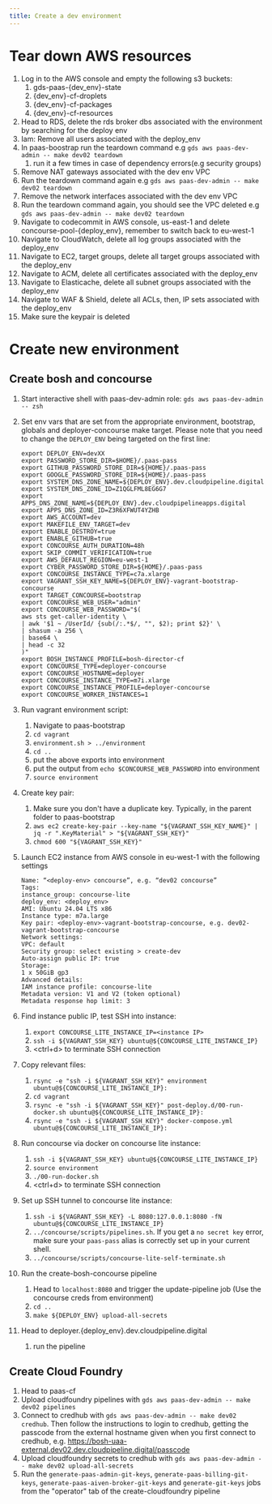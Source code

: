 ```yaml
---
title: Create a dev environment
---
```


# Tear down AWS resources

1. Log in to the AWS console and empty the following s3 buckets:
   1. gds-paas-{dev_env}-state
   2. {dev_env}-cf-droplets
   3. {dev_env}-cf-packages
   4. {dev_env}-cf-resources
2. Head to RDS, delete the rds broker dbs associated with the environment by searching for the deploy env
3. Iam: Remove all users associated with the deploy_env
4. In paas-boostrap run the teardown command e.g `gds aws paas-dev-admin -- make dev02 teardown`
   1. run it a few times in case of dependency errors(e.g security groups)
5. Remove NAT gateways associated with the dev env VPC
6. Run the teardown command again e.g `gds aws paas-dev-admin -- make dev02 teardown`
7. Remove the network interfaces associated with the dev env VPC
6. Run the teardown command again, you should see the VPC deleted e.g `gds aws paas-dev-admin -- make dev02 teardown`
7. Navigate to codecommit in AWS console, us-east-1 and delete concourse-pool-{deploy_env}, remember to switch back to eu-west-1
8. Navigate to CloudWatch, delete all log groups associated with the deploy_env
9. Navigate to EC2, target groups, delete all target groups associated with the deploy_env
10. Navigate to ACM, delete all certificates associated with the deploy_env
11. Navigate to Elasticache, delete all subnet groups associated with the deploy_env
12. Navigate to WAF & Shield, delete all ACLs, then, IP sets associated with the deploy_env
13. Make sure the keypair is deleted

# Create new environment

## Create bosh and concourse

1. Start interactive shell with paas-dev-admin role: ```gds aws paas-dev-admin -- zsh```
2. Set env vars that are set from the appropriate environment, bootstrap, globals and deployer-concourse make target. Please note that you need to change the `DEPLOY_ENV` being targeted on the first line: 

      ```
   export DEPLOY_ENV=devXX
   export PASSWORD_STORE_DIR=$HOME}/.paas-pass
   export GITHUB_PASSWORD_STORE_DIR=${HOME}/.paas-pass
   export GOOGLE_PASSWORD_STORE_DIR=${HOME}/.paas-pass
   export SYSTEM_DNS_ZONE_NAME=${DEPLOY_ENV}.dev.cloudpipeline.digital
   export SYSTEM_DNS_ZONE_ID=Z1QGLFML8EG6G7
   export APPS_DNS_ZONE_NAME=${DEPLOY_ENV}.dev.cloudpipelineapps.digital
   export APPS_DNS_ZONE_ID=Z3R6XFWUT4YZHB
   export AWS_ACCOUNT=dev
   export MAKEFILE_ENV_TARGET=dev
   export ENABLE_DESTROY=true
   export ENABLE_GITHUB=true
   export CONCOURSE_AUTH_DURATION=48h
   export SKIP_COMMIT_VERIFICATION=true
   export AWS_DEFAULT_REGION=eu-west-1
   export CYBER_PASSWORD_STORE_DIR=${HOME}/.paas-pass
   export CONCOURSE_INSTANCE_TYPE=c7a.xlarge
   export VAGRANT_SSH_KEY_NAME=${DEPLOY_ENV}-vagrant-bootstrap-concourse
   export TARGET_CONCOURSE=bootstrap
   export CONCOURSE_WEB_USER="admin"
   export CONCOURSE_WEB_PASSWORD="$(
   aws sts get-caller-identity \
   | awk '$1 ~ /UserId/ {sub(/:.*$/, "", $2); print $2}' \
   | shasum -a 256 \
   | base64 \
   | head -c 32
   )"
   export BOSH_INSTANCE_PROFILE=bosh-director-cf
   export CONCOURSE_TYPE=deployer-concourse
   export CONCOURSE_HOSTNAME=deployer
   export CONCOURSE_INSTANCE_TYPE=m7i.xlarge
   export CONCOURSE_INSTANCE_PROFILE=deployer-concourse
   export CONCOURSE_WORKER_INSTANCES=1
   ```
3. Run vagrant environment script: 
   1. Navigate to paas-bootstrap
   2. `cd vagrant`
   3. `environment.sh > ../environment`
   4. `cd ..`
   5. put the above exports into environment
   6. put the output from ``echo $CONCOURSE_WEB_PASSWORD`` into environment
   7. `source environment`
4. Create key pair:
   1. Make sure you don't have a duplicate key. Typically, in the parent folder to paas-bootstrap
   2. ```aws ec2 create-key-pair --key-name "${VAGRANT_SSH_KEY_NAME}" | jq -r ".KeyMaterial" > "${VAGRANT_SSH_KEY}"```
   3. ```chmod 600 "${VAGRANT_SSH_KEY}"```
5. Launch EC2 instance from AWS console in eu-west-1 with the following settings

      ```
   Name: “<deploy-env> concourse”, e.g. “dev02 concourse”
   Tags:
      instance_group: concourse-lite
      deploy_env: <deploy_env>
   AMI: Ubuntu 24.04 LTS x86
   Instance type: m7a.large
   Key pair: <deploy-env>-vagrant-bootstrap-concourse, e.g. dev02-vagrant-bootstrap-concourse
   Network settings:
   VPC: default
   Security group: select existing > create-dev
   Auto-assign public IP: true
   Storage:
   1 x 50GiB gp3
   Advanced details:
   IAM instance profile: concourse-lite
   Metadata version: V1 and V2 (token optional)
   Metadata response hop limit: 3
   ```
6. Find instance public IP, test SSH into instance:
   1. `export CONCOURSE_LITE_INSTANCE_IP=<instance IP>`
   2. `ssh -i ${VAGRANT_SSH_KEY} ubuntu@${CONCOURSE_LITE_INSTANCE_IP}`
   3. \<ctrl+d\> to terminate SSH connection
7. Copy relevant files:
   1. `rsync -e "ssh -i ${VAGRANT_SSH_KEY}" environment ubuntu@${CONCOURSE_LITE_INSTANCE_IP}:`
   2. `cd vagrant`
   2. `rsync -e "ssh -i ${VAGRANT_SSH_KEY}" post-deploy.d/00-run-docker.sh ubuntu@${CONCOURSE_LITE_INSTANCE_IP}:`
   3. `rsync -e "ssh -i ${VAGRANT_SSH_KEY}" docker-compose.yml ubuntu@${CONCOURSE_LITE_INSTANCE_IP}:`
8. Run concourse via docker on concourse lite instance:
   1. `ssh -i ${VAGRANT_SSH_KEY} ubuntu@${CONCOURSE_LITE_INSTANCE_IP}`
   2. `source environment`
   3. `./00-run-docker.sh`
   4. \<ctrl+d\> to terminate SSH connection
9. Set up SSH tunnel to concourse lite instance:
    1. `ssh -i ${VAGRANT_SSH_KEY} -L 8080:127.0.0.1:8080 -fN ubuntu@${CONCOURSE_LITE_INSTANCE_IP}`
    2. `../concourse/scripts/pipelines.sh`. If you get a `no secret key` error, make sure your `paas-pass` alias is correctly set up in your current shell.
    3. `../concourse/scripts/concourse-lite-self-terminate.sh`
10. Run the create-bosh-concourse pipeline
    1. Head to ``localhost:8080`` and trigger the update-pipeline job (Use the concourse creds from environment)
    2. `cd ..`
    3. `make ${DEPLOY_ENV} upload-all-secrets`
 11. Head to deployer.{deploy_env}.dev.cloudpipeline.digital
     1. run the pipeline

## Create Cloud Foundry

1. Head to paas-cf
2. Upload cloudfoundry pipelines with `gds aws paas-dev-admin -- make dev02 pipelines`
3. Connect to credhub with `gds aws paas-dev-admin -- make dev02 credhub`. Then follow the instructions to login to credhub, getting the passcode from the external hostname given when you first connect to credhub, e.g. https://bosh-uaa-external.dev02.dev.cloudpipeline.digital/passcode
4. Upload cloudfoundry secrets to credhub with `gds aws paas-dev-admin -- make dev02 upload-all-secrets`
5. Run the `generate-paas-admin-git-keys`, `generate-paas-billing-git-keys`, `generate-paas-aiven-broker-git-keys` and `generate-git-keys` jobs from the "operator" tab of the create-cloudfoundry pipeline